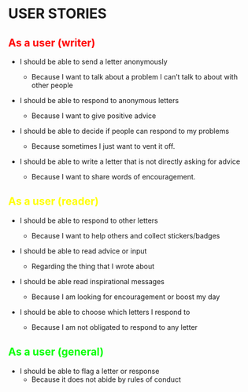 # USER STORIES
<h2 style="color: red">As a user (writer)</h2>

- I should be able to send a letter anonymously 
  - Because I want to talk about a problem I can’t talk to about with other people

- I should be able to respond to anonymous letters
  - Because I want to give positive advice

- I should be able to decide if people can respond to my problems
  - Because sometimes I just want to vent it off.

- I should be able to write a letter that is not directly asking for advice
  - Because I want to share words of encouragement.

<h2 style="color: yellow">As a user (reader)</h2>

- I should be able to respond to other letters
  - Because I want to help others and collect stickers/badges

- I should be able to read advice or input
  - Regarding the thing that I wrote about

- I should be able read inspirational messages
  - Because I am looking for encouragement or boost my day

- I should be able to choose which letters I respond to
  - Because I am not obligated to respond to any letter

<h2 style="color: lime"> As a user (general) </h2>

- I should be able to flag a letter or response 
  - Because it does not abide by rules of conduct
